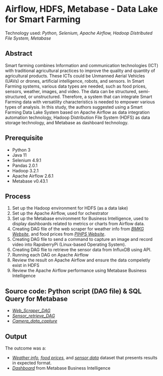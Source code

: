 # Airflow, HDFS, Metabase - Data Lake for Smart Farming

Technology used: *Python, Selenium, Apache Airflow, Hadoop Distributed File System, Metabase*

## Abstract
Smart farming combines Information and communication technologies (ICT) with traditional agricultural practices to improve the quality and quantity of agricultural products. These ICTs could be Unmanned Aerial Vehicles (UAVs) or drones, artificial intelligence, robots, and sensors. In Smart Farming systems, various data types are needed, such as food prices, sensors, weather, images, and video. The data can be structured, semi-structured, or unstructured. Therefore, a system that can integrate Smart Farming data with versatility characteristics is needed to empower various types of analysis. In this study, the authors suggested using a Smart Farming Data Lake System based on Apache Airflow as data integration automation technology, Hadoop Distribution File System (HDFS) as data storage technology, and Metabase as dashboard technology.

## Prerequisite

- Python 3
- Java 11
- Selenium 4.9.1
- Pandas 2.0.1
- Hadoop 3.2.1
- Apache Airflow 2.6.1
- Metabase v0.43.1

## Process

1. Set up the Hadoop environment for HDFS (as a data lake)
2. Set up the Apache Airflow, used for ochestrator
3. Set up the Metabase environment for Business Intelligence, used to display dashboards related to metrics or charts from Airflow data.
4. Creating DAG file of the web scraper for weather info from [*BMKG Website*](https://www.bmkg.go.id/cuaca/prakiraan-cuaca-indonesia.bmkg), and food prices from [*PIHPS Website*](https://www.bi.go.id/hargapangan/TabelHarga/PasarModernKomoditas).
5. Creating DAG file to send a command to capture an image and record video into RapsberryPi (Linux-based Operating System).
6. Creating DAG flie to retrieve the sensor data from InfluxDB using API.
7. Running each DAG on Apache Airflow
8. Review the result on Apache Airflow and ensure the data compeletly exist in HDFS
9. Review the Apache Airflow performance using Metabase Business Intelligence

## Source code: Python script (DAG file) & SQL Query for Metabase
- [*Web_Scraper_DAG*](https://github.com/Xedonedron/data-lake-for-smart-farming/blob/main/dags/Web_Scraper_DAG.py)
- [*Sensor_retrieve_DAG*](https://github.com/Xedonedron/data-lake-for-smart-farming/blob/main/dags/Sensor_retrieve_DAG.py)
- [*Camera_data_capture*](https://github.com/Xedonedron/data-lake-for-smart-farming/blob/main/dags/Camera_data_capture.py)

## Output
The outcome was a:
- [*Weather info*](), [*food prices*](), and [*sensor data*]() dataset that presents results in expected format.
- [*Dashboard*](https://github.com/Xedonedron/data-lake-for-smart-farming/blob/main/Dashboard/metabase%20dashboard.png) from Metabase Business Intelligence
